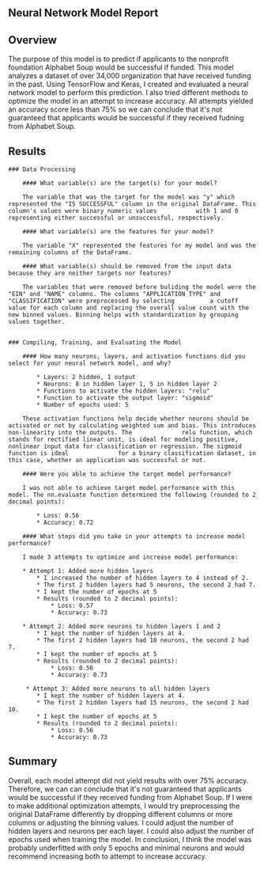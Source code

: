 ## Neural Network Model Report

## Overview 
The purpose of this model is to predict if applicants to the nonprofit foundation Alphabet Soup would be successful if funded. This model analyzes a dataset of over 34,000 organization that have received funding in the past. Using TensorFlow and Keras, I created and evaluated a neural network model to perform this prediction. I also tried different methods to optimize the model in an attempt to increase accuracy. All attempts yielded an accuracy score less than 75% so we can conclude that it's not guaranteed that applicants would be successful if they received fudning from Alphabet Soup. 

## Results

    ### Data Processing

        #### What variable(s) are the target(s) for your model? 
        
        The variable that was the target for the model was "y" which represented the "IS SUCCESSFUL" column in the original DataFrame. This column's values were binary numeric values           with 1 and 0 representing either successful or unsuccessful, respectively. 

        #### What variable(s) are the features for your model?

        The variable "X" represented the features for my model and was the remaining columns of the DataFrame. 

        #### What variable(s) should be removed from the input data because they are neither targets nor features?

        The variables that were removed before buliding the model were the "EIN" and "NAME" columns. The columns "APPLICATION TYPE" and "CLASSIFICATION" were preprocessed by selecting          a cutoff value for each column and replacing the overall value count with the new binned values. Binning helps with standardization by grouping values together. 


    ### Compiling, Training, and Evaluating the Model

        #### How many neurons, layers, and activation functions did you select for your neural network model, and why?

            * Layers: 2 hidden, 1 output
            * Neurons: 8 in hidden layer 1, 5 in hidden layer 2
            * Functions to activate the hidden layers: "relu"
            * Function to activate the output layer: "sigmoid"
            * Number of epochs used: 5

        These activation functions help decide whether neurons should be activated or not by calculating weighted sum and bias. This introduces non-linearity into the outputs. The              relu function, which stands for rectified linear unit, is ideal for modeling positive, nonlinear input data for classification or regression. The sigmoid function is ideal              for a binary classification dataset, in this case, whether an application was successful or not.

        #### Were you able to achieve the target model performance?

        I was not able to achieve target model performance with this model. The nn.evaluate function determined the following (rounded to 2 decimal points): 

            * Loss: 0.56
            * Accuracy: 0.72

        #### What steps did you take in your attempts to increase model performance?

        I made 3 attempts to optimize and increase model performance: 

        * Attempt 1: Added more hidden layers
            * I increased the number of hidden layers to 4 instead of 2.
            * The first 2 hidden layers had 5 neurons, the second 2 had 7. 
            * I kept the number of epochs at 5
            * Results (rounded to 2 decimal points):
                * Loss: 0.57
                * Accuracy: 0.73

        * Attempt 2: Added more neurons to hidden layers 1 and 2
            * I kept the number of hidden layers at 4.
            * The first 2 hidden layers had 10 neurons, the second 2 had 7. 
            * I kept the number of epochs at 5
            * Results (rounded to 2 decimal points):
                * Loss: 0.56
                * Accuracy: 0.73

         * Attempt 3: Added more neurons to all hidden layers
            * I kept the number of hidden layers at 4.
            * The first 2 hidden layers had 15 neurons, the second 2 had 10. 
            * I kept the number of epochs at 5
            * Results (rounded to 2 decimal points):
                * Loss: 0.56
                * Accuracy: 0.73



## Summary

Overall, each model attempt did not yield results with over 75% accuracy. Therefore, we can can conclude that it's not guaranteed that applicants would be successful if they received funding from Alphabet Soup. If I were to make additional optimization attempts, I would try preprocessing the original DataFrame differently by dropping different columns or more columns or adjusting the binning values. I could adjust the number of hidden layers and neurons per each layer. I could also adjust the number of epochs used when training the model. In conclusion, I think the model was probably underfitted with only 5 epochs and minimal neurons and would recommend increasing both to attempt to increase accuracy.
